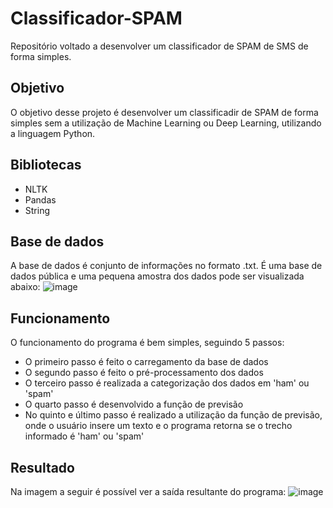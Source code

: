 # Classificador-SPAM
Repositório voltado a desenvolver um classificador de SPAM de SMS de forma simples.

## Objetivo
O objetivo desse projeto é desenvolver um classificadir de SPAM de forma simples sem a utilização de Machine Learning ou Deep Learning, utilizando a linguagem Python.

## Bibliotecas
- NLTK
- Pandas
- String

## Base de dados
A base de dados é conjunto de informações no formato .txt. É uma base de dados pública e uma pequena amostra dos dados pode ser visualizada abaixo:
![image](https://user-images.githubusercontent.com/65053026/163590817-70bb80b9-921d-4591-90dc-eb543d404005.png)

## Funcionamento
O funcionamento do programa é bem simples, seguindo 5 passos:
- O primeiro passo é feito o carregamento da base de dados
- O segundo passo é feito o pré-processamento dos dados
- O terceiro passo é realizada a categorização dos dados em 'ham' ou 'spam'
- O quarto passo é desenvolvido a função de previsão
- No quinto e último passo é realizado a utilização da função de previsão, onde o usuário insere um texto e o programa retorna se o trecho informado é 'ham' ou 'spam'

## Resultado
Na imagem a seguir é possível ver a saída resultante do programa:
![image](https://user-images.githubusercontent.com/65053026/163591284-08c3f7f6-ac7c-4ff7-9efc-baecb3809648.png)
